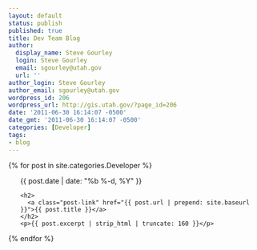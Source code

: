 ```yaml
---
layout: default
status: publish
published: true
title: Dev Team Blog
author:
  display_name: Steve Gourley
  login: Steve Gourley
  email: sgourley@utah.gov
  url: ''
author_login: Steve Gourley
author_email: sgourley@utah.gov
wordpress_id: 206
wordpress_url: http://gis.utah.gov/?page_id=206
date: '2011-06-30 16:14:07 -0500'
date_gmt: '2011-06-30 16:14:07 -0500'
categories: [Developer]
tags:
- blog
---
```

{% for post in site.categories.Developer %}
  <ul>
    <span class="post-meta">{{ post.date | date: "%b %-d, %Y" }}</span>

    <h2>
      <a class="post-link" href="{{ post.url | prepend: site.baseurl }}">{{ post.title }}</a>
    </h2>
    <p>{{ post.excerpt | strip_html | truncate: 160 }}</p>
  </ul>
{% endfor %}
